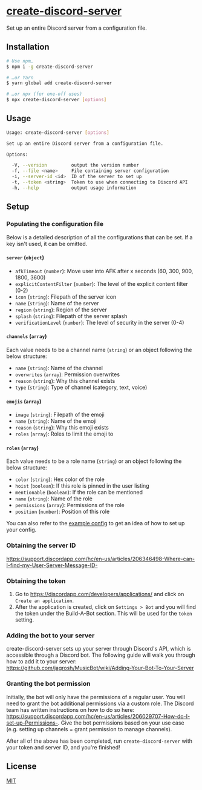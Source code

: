 # [create-discord-server](https://www.npmjs.com/package/create-discord-server)

Set up an entire Discord server from a configuration file.

## Installation

```bash
# Use npm…
$ npm i -g create-discord-server

# …or Yarn
$ yarn global add create-discord-server

# …or npx (for one-off uses)
$ npx create-discord-server [options]
```

## Usage

```bash
Usage: create-discord-server [options]

Set up an entire Discord server from a configuration file.

Options:

  -V, --version         output the version number
  -f, --file <name>     File containing server configuration
  -i, --server-id <id>  ID of the server to set up
  -t, --token <string>  Token to use when connecting to Discord API
  -h, --help            output usage information
```

## Setup

### Populating the configuration file

Below is a detailed description of all the configurations that can be set. If a key isn't used, it can be omitted.

#### `server` (`object`)

- `afkTimeout` (`number`): Move user into AFK after x seconds (60, 300, 900, 1800, 3600)
- `explicitContentFilter` (`number`): The level of the explicit content filter (0-2)
- `icon` (`string`): Filepath of the server icon
- `name` (`string`): Name of the server
- `region` (`string`): Region of the server
- `splash` (`string`): Filepath of the server splash
- `verificationLevel` (`number`): The level of security in the server (0-4)

#### `channels` (`array`)

Each value needs to be a channel name (`string`) or an object following the below structure:

- `name` (`string`): Name of the channel
- `overwrites` (`array`): Permission overwrites
- `reason` (`string`): Why this channel exists
- `type` (`string`): Type of channel (category, text, voice)

#### `emojis` (`array`)

- `image` (`string`): Filepath of the emoji
- `name` (`string`): Name of the emoji
- `reason` (`string`): Why this emoji exists
- `roles` (`array`): Roles to limit the emoji to

#### `roles` (`array`)

Each value needs to be a role name (`string`) or an object following the below structure:

- `color` (`string`): Hex color of the role
- `hoist` (`boolean`): If this role is pinned in the user listing
- `mentionable` (`boolean`): If the role can be mentioned
- `name` (`string`): Name of the role
- `permissions` (`array`): Permissions of the role
- `position` (`number`): Position of this role

You can also refer to the [example config](example/config.json) to get an idea of how to set up your config.

### Obtaining the server ID

<https://support.discordapp.com/hc/en-us/articles/206346498-Where-can-I-find-my-User-Server-Message-ID->

### Obtaining the token

1. Go to <https://discordapp.com/developers/applications/> and click on `Create an application`.
2. After the application is created, click on `Settings > Bot` and you will find the token under the Build-A-Bot section. This will be used for the `token` setting.

### Adding the bot to your server

create-discord-server sets up your server through Discord's API, which is accessible through a Discord bot. The following guide will walk you through how to add it to your server: <https://github.com/jagrosh/MusicBot/wiki/Adding-Your-Bot-To-Your-Server>

### Granting the bot permission

Initially, the bot will only have the permissions of a regular user. You will need to grant the bot additional permissions via a custom role. The Discord team has written instructions on how to do so here: <https://support.discordapp.com/hc/en-us/articles/206029707-How-do-I-set-up-Permissions->. Give the bot permissions based on your use case (e.g. setting up channels = grant permission to manage channels).

After all of the above has been completed, run `create-discord-server` with your token and server ID, and you're finished!

## License

[MIT](LICENSE.txt)